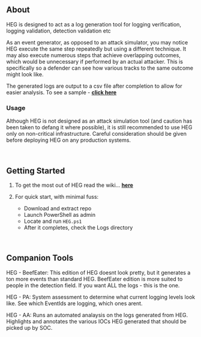 
## About

HEG is designed to act as a log generation tool for logging verification, logging validation, detection validation etc

As an event generator, as opposed to an attack simulator, you may notice HEG execute the same step repeatedly but using a different technique. It may also execute numerous steps that achieve overlapping outcomes, which would be unnecessary if performed by an actual attacker. This is specifically so a defender can see how various tracks to the same outcome might look like.

The generated logs are output to a csv file after completion to allow for easier analysis. To see a sample - **[click here](#)**


### Usage
Although HEG is not designed as an attack simulation tool (and caution has been taken to defang it where possible), it is still recommended to use HEG only on non-critical infrastructure. Careful consideration should be given before deploying HEG on any production systems.


<br>


## Getting Started
1. To get the most out of HEG read the wiki… **[here](#)**
&nbsp;

3. For quick start, with minimal fuss:
   
    * Download and extract repo
    * Launch PowerShell as admin
    * Locate and run `HEG.ps1`
    * After it completes, check the Logs directory


<br>

## Companion Tools

HEG - BeefEater: This edition of HEG doesnt look pretty, but it generates a ton more events than standard HEG. BeefEater edition is more suited to people in the detection field. If you want ALL the logs - this is the one.

HEG - PA: System assessment to determine what current logging levels look like. See which EventIds are logging, which ones arent.

HEG - AA: Runs an automated analaysis on the logs generated from HEG. Highlights and annotates the various IOCs HEG generated that should be picked up by SOC.
